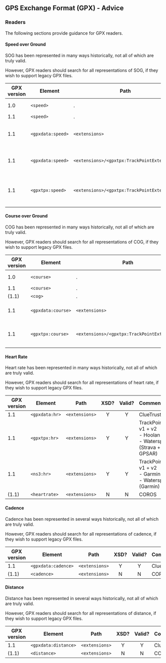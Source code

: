 ## GPS Exchange Format (GPX) - Advice

### Readers

The following sections provide guidance for GPX readers.



#### Speed over Ground

SOG has been represented in many ways historically, not all of which are truly valid.

However, GPX readers should search for all representations of SOG, if they wish to support legacy GPX files.

| GPX version | Element           | Path                                        | XSD? | Valid? | Comment                                                      |
| ----------- | ----------------- | ------------------------------------------- | :---: | :----------------------------------------------------------: | :---------------------------------------------------------- |
| 1.0         | `<speed>`         | .                                           | Y | Y | Original representation                  |
| 1.1         | `<speed>`         | .                                           | N | N | Common hack                   |
| 1.1         | `<gpxdata:speed>` | `<extensions>`                              | N | (N) | Invented for Suunto + GPSAR<br />- Motion GPS, prior to FW 3085 |
| 1.1         | `<gpxdata:speed>` | `<extensions>/<gpxtpx:TrackPointExtension>` | N | N | Invalidates TrackPointExtension<br />- Waterspeed (GPSAR) |
| 1.1         | `<gpxtpx:speed>`  | `<extensions>/<gpxtpx:TrackPointExtension>` | Y | Y | TrackPointExtension v2<br />- Hoolan<br />- Waterspeed (Strava + Google) |



#### Course over Ground

COG has been represented in many ways historically, not all of which are truly valid.

However, GPX readers should search for all representations of COG, if they wish to support legacy GPX files.

| GPX version | Element           | Path                                        | XSD? | Valid? | Comment                                                      |
| ----------- | ----------------- | ------------------------------------------- | :---: | :----------------------------------------------------------: | :---------------------------------------------------------- |
| 1.0         | `<course>`    | .                                           | Y | Y | Original representation                  |
| 1.1         | `<course>`   | .                                           | N | N | Common hack                   |
| (1.1) | `<cog>` | . | N | N | COROS |
| 1.1         | `<gpxdata:course>` | `<extensions>`                              | N | (N) | Invented for Suunto + GPSAR<br />- TBC |
| 1.1         | `<gpxtpx:course>` | `<extensions>/<gpxtpx:TrackPointExtension>` | Y | Y | TrackPointExtension v2<br />- Waterspeed (Strava + Google) |



#### Heart Rate

Heart rate has been represented in many ways historically, not all of which are truly valid.

However, GPX readers should search for all representations of heart rate, if they wish to support legacy GPX files.

| GPX version | Element        | Path           | XSD? | Valid? | Comment                                                      |
| ----------- | -------------- | -------------- | :--: | :----: | :----------------------------------------------------------- |
| 1.1         | `<gpxdata:hr>` | `<extensions>` |  Y   |   Y    | ClueTrust                                                    |
| 1.1         | `<gpxtpx:hr>`  | `<extensions>` |  Y   |   Y    | TrackPointExtension v1 + v2<br />- Hoolan<br />- Waterspeed (Strava + Google + GPSAR) |
| 1.1         | `<ns3:hr>`     | `<extensions>` |  Y   |   Y    | TrackPointExtension v1 + v2<br />- Garmin Connect<br />- Waterspeed (Garmin) |
| (1.1)       | `<heartrate>`  | `<extensions>` |  N   |   N    | COROS                                                        |



#### Cadence

Cadence has been represented in several ways historically, not all of which are truly valid.

However, GPX readers should search for all representations of cadence, if they wish to support legacy GPX files.

| GPX version | Element             | Path           | XSD? | Valid? | Comment   |
| ----------- | ------------------- | -------------- | :--: | :----: | :-------- |
| 1.1         | `<gpxdata:cadence>` | `<extensions>` |  Y   |   Y    | ClueTrust |
| (1.1)       | `<cadence>`         | `<extensions>` |  N   |   N    | COROS     |



#### Distance

Distance has been represented in several ways historically, not all of which are truly valid.

However, GPX readers should search for all representations of distance, if they wish to support legacy GPX files.

| GPX version | Element              | Path           | XSD? | Valid? | Comment   |
| ----------- | -------------------- | -------------- | :--: | :----: | :-------- |
| 1.1         | `<gpxdata:distance>` | `<extensions>` |  Y   |   Y    | ClueTrust |
| (1.1)       | `<distance>`         | `<extensions>` |  N   |   N    | COROS     |

